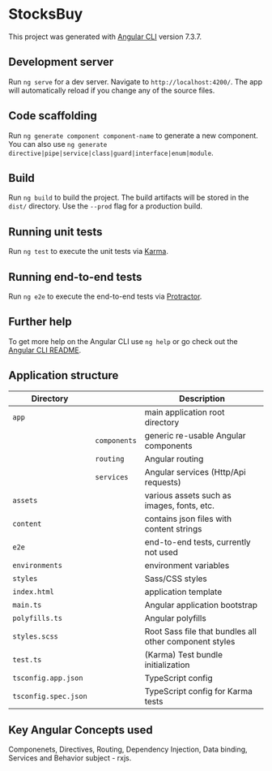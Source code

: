 # StocksBuy

This project was generated with [Angular CLI](https://github.com/angular/angular-cli) version 7.3.7.

## Development server

Run `ng serve` for a dev server. Navigate to `http://localhost:4200/`. The app will automatically reload if you change any of the source files.

## Code scaffolding

Run `ng generate component component-name` to generate a new component. You can also use `ng generate directive|pipe|service|class|guard|interface|enum|module`.

## Build

Run `ng build` to build the project. The build artifacts will be stored in the `dist/` directory. Use the `--prod` flag for a production build.

## Running unit tests

Run `ng test` to execute the unit tests via [Karma](https://karma-runner.github.io).

## Running end-to-end tests

Run `ng e2e` to execute the end-to-end tests via [Protractor](http://www.protractortest.org/).

## Further help

To get more help on the Angular CLI use `ng help` or go check out the [Angular CLI README](https://github.com/angular/angular-cli/blob/master/README.md).

## Application structure

| Directory |            | Description  |
| -------|-------------| -----|
| `app` |  |  main application root directory|
| |`components`|generic re-usable Angular components|
| |`routing`|Angular routing|
| |`services`|Angular services (Http/Api requests)|
|`assets`||various assets such as images, fonts, etc.|
|`content`||contains json files with content strings| 
|`e2e`||end-to-end tests, currently not used|
|`environments`||environment variables|
|`styles`||Sass/CSS styles|
|`index.html`||application template|
|`main.ts`||Angular application bootstrap|
|`polyfills.ts`||Angular polyfills|
|`styles.scss`||Root Sass file that bundles all other component styles|
|`test.ts`||(Karma) Test bundle initialization|
|`tsconfig.app.json`||TypeScript config|
|`tsconfig.spec.json`||TypeScript config for Karma tests|

## Key Angular Concepts used

Componenets, Directives, Routing, Dependency Injection, Data binding, Services and Behavior subject - rxjs.
